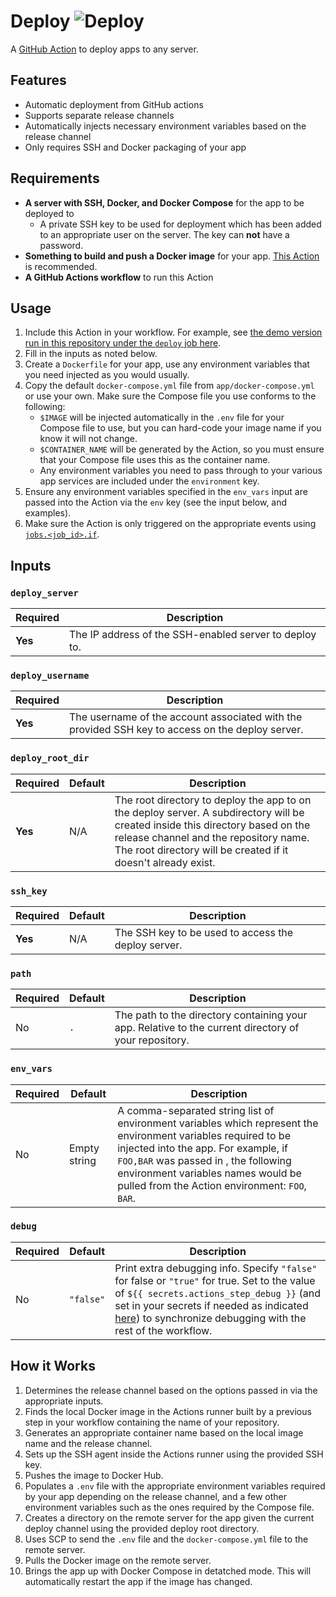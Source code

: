 # Deploy ![Deploy](https://github.com/jswny/deploy/workflows/CI/badge.svg)
A [GitHub Action](https://github.com/features/actions) to deploy apps to any server.

## Features
- Automatic deployment from GitHub actions
- Supports separate release channels
- Automatically injects necessary environment variables based on the release channel
- Only requires SSH and Docker packaging of your app

## Requirements
- **A server with SSH, Docker, and Docker Compose** for the app to be deployed to
  - A private SSH key to be used for deployment which has been added to an appropriate user on the server. The key can **not** have a password.
- **Something to build and push a Docker image** for your app. [This Action](https://github.com/marketplace/actions/build-and-push-docker-images) is recommended.
- **A GitHub Actions workflow** to run this Action

## Usage
1. Include this Action in your workflow. For example, see [the demo version run in this repository under the `deploy` job here](https://github.com/jswny/deploy/blob/master/.github/workflows/ci.yml).
2. Fill in the inputs as noted below.
3. Create a `Dockerfile` for your app, use any environment variables that you need injected as you would usually.
4. Copy the default `docker-compose.yml` file from `app/docker-compose.yml` or use your own. Make sure the Compose file you use conforms to the following:
    - `$IMAGE` will be injected automatically in the `.env` file for your Compose file to use, but you can hard-code your image name if you know it will not change.
    - `$CONTAINER_NAME` will be generated by the Action, so you must ensure that your Compose file uses this as the container name.
    - Any environment variables you need to pass through to your various app services are included under the `environment` key.
5. Ensure any environment variables specified in the `env_vars` input are passed into the Action via the `env` key (see the input below, and examples).
6. Make sure the Action is only triggered on the appropriate events using [`jobs.<job_id>.if`](https://docs.github.com/en/actions/reference/workflow-syntax-for-github-actions#jobsjob_idif).

## Inputs
### `deploy_server`
| Required | Description |
| --- | --- |
| **Yes** | The IP address of the SSH-enabled server to deploy to. |

### `deploy_username`
| Required | Description |
| --- | --- |
| **Yes** | The username of the account associated with the provided SSH key to access on the deploy server. |

### `deploy_root_dir`
| Required | Default | Description |
| --- | --- | --- |
| **Yes** | N/A | The root directory to deploy the app to on the deploy server. A subdirectory will be created inside this directory based on the release channel and the repository name. The root directory will be created if it doesn't already exist. |

### `ssh_key`
| Required | Default | Description |
| --- | --- | --- |
| **Yes** | N/A | The SSH key to be used to access the deploy server. |

### `path`
| Required | Default | Description |
| --- | --- | --- |
| No | `.` | The path to the directory containing your app. Relative to the current directory of your repository. |

### `env_vars`
| Required | Default | Description |
| --- | --- | --- |
| No | Empty string | A comma-separated string list of environment variables which represent the environment variables required to be injected into the app. For example, if `FOO,BAR` was passed in , the following environment variables names would be pulled from the Action environment: `FOO`, `BAR`. |

### `debug`
| Required | Default | Description |
| --- | --- | --- |
| No | `"false"` | Print extra debugging info. Specify `"false"` for false or `"true"` for true. Set to the value of `${{ secrets.actions_step_debug }}` (and set in your secrets if needed as indicated [here](https://github.com/actions/toolkit/blob/master/docs/action-debugging.md)) to synchronize debugging with the rest of the workflow. |

## How it Works
1. Determines the release channel based on the options passed in via the appropriate inputs.
2. Finds the local Docker image in the Actions runner built by a previous step in your workflow containing the name of your repository.
3. Generates an appropriate container name based on the local image name and the release channel.
4. Sets up the SSH agent inside the Actions runner using the provided SSH key.
5. Pushes the image to Docker Hub.
6. Populates a `.env` file with the appropriate environment variables required by your app depending on the release channel, and a few other environment variables such as the ones required by the Compose file.
7. Creates a directory on the remote server for the app given the current deploy channel using the provided deploy root directory.
8. Uses SCP to send the `.env` file and the `docker-compose.yml` file to the remote server.
9. Pulls the Docker image on the remote server.
10. Brings the app up with Docker Compose in detatched mode. This will automatically restart the app if the image has changed.
